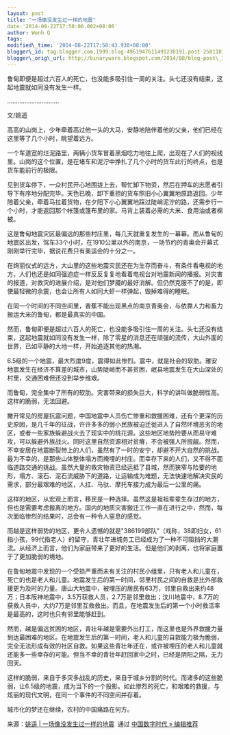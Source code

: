 ```yaml
--- 
layout: post 
title: "一场像没发生过一样的地震" 
date:'2014-08-22T17:50:00.002+08:00' 
author: Wenh Q
tags:
modified\_time: '2014-08-22T17:50:43.938+08:00' 
blogger\_id: tag:blogger.com,1999:blog-4961947611491238191.post-2501101284917987912
blogger\_orig\_url: http://binaryware.blogspot.com/2014/08/blog-post\_31.html
---
```

鲁甸即便是超过六百人的死亡，也没能多吸引住一周的关注。头七还没有结束，这起地震就如同没有发生一样。

…………………………



文/姚遥

高高的山岗上，少年牵着高过他一头的大马，安静地陪伴着他的父亲，他们已经在这里等了几个小时，眺望着远方。



一个车道宽的烂泥路里，两辆小货车冒着黑烟吃力地往上爬，出现在了人们的视线里。山岗的这个位置，是在堵车和泥泞中挣扎了几个小时的货车此行的终点，也是货车能前行的极限。



见到货车停下，一众村民开心地围拢上去，帮忙卸下物资，然后在押车的志愿者引导下有序地分配完毕。天色已晚，卸下重担的货车照旧小心翼翼地原路返回。少年陪着父亲，牵着马拉着货物，在夕阳下小心翼翼地踩过陡峭泥泞的路，还需步行一个小时，才能返回那个帐篷或篷布里的家。马背上装着必需的大米、食用油或者棉被。



这是鲁甸地震灾区最偏远的那些村庄里，每几天就重复发生的一幕幕。而从鲁甸的地震区出发，驾车33个小时，在1910公里以外的南京，一场节约的青奥会开幕式刚刚举行完毕，据说花费只有奥运会的十分之一。



在绚丽仪式的远方，大山里的这些地震灾民还在为生存而奋斗，有条件看电视的地方，人们也还是如同强迫症一样反反复复地看着电视台对地震新闻的播报。对灾害的报道，对救灾的进展介绍，是对他们梦魇的最好消解。但仍然克服不了的是，即使最轻微的余震，也会让所有人如同大虾一样弹起，毁掉难得的睡眠。



在同一个时间的不同空间里，香蕉不能出现黑点的南京青奥会，与依靠人力和畜力搬运大米的鲁甸，都是最真实的中国。



然而，鲁甸即便是超过六百人的死亡，也没能多吸引住一周的关注。头七还没有结束，这起地震就如同没有发生一样，除了零星的消息还在顽强的流传，大山外面的世界，已如平静的大地一样，开始追逐其他的热潮。



6.5级的一个地震，最大烈度9度，震得如此惨烈。震中，就是社会的软肋。雅安地震发生在经济不算差的城市，山势陡峭而不甚贫困，岷县地震发生在大山深处的村里，交通困难但还没到举步维艰。

而鲁甸，完全集中了所有的软肋。灾害带来的损失巨大，科学的讲叫做脆弱性高。这样的脆弱，无法回避。



撇开常见的房屋抗震问题，中国地震中人员伤亡惨重和救援困难，还有个更深的历史原因，是几千年的征战，许许多多的弱小民族被迫迁徙进入了自然环境恶劣的地区，或者一些家族躲避战火去了现实中的桃花源。这些地区地势险要从而易守难攻，可以躲避外族战火。同时这里自然资源相对贫瘠，不会被强人所觊觎。然而，不幸安居在地震断裂带上的人们，虽然有了一时的安宁，却避不开大自然的挑战。最为不幸的，是那些山体整体塌方而掩埋的村庄。而幸存下来的人们，又不得不面临道路交通的挑战。虽然大量的救灾物资已经运抵了县城，然而狭窄与险要的地形，塌方、滚石、泥石流威胁下的道路，让运输成为难题，无法快速地解决灾民的需求，部分最艰难的地区，人扛、马驮、摩托车接力成为最后一公里的痛。



这样的地区，从宏观上而言，移民是一种选择。虽然这是祖祖辈辈生存过的地方，但也是需要考虑搬离的地方。国内的地质灾害搬迁工作一直在进行之中，然而，每次面临惨烈的结果时，总会有一种令人窒息的感觉。



而越是这样弱势的地区，更令人遗憾的就是"386199部队"（戏称，38即妇女，61指小孩，99代指老人）的留守，青壮年进城务工已经成为了一种不可阻挡的大潮流。从经济上而言，他们为家庭带来了更好的生活。但是他们的剥离，也将家庭置于了更加脆弱的境地。



在鲁甸地震中发现的一个受损严重而未有关注的村民小组里，只有老人和儿童在，死亡的也是老人和儿童。地震发生后的第一时间，邻里村民之间的自救是比外部救援更为及时的力量。唐山大地震中，被埋压的居民有63万，邻里自救出来约48万；日本阪神地震中，3.5万获救人员，2.7万是邻里救出；汶川地震中，8.7万的获救人员中，大约7万是邻里互救救出。而且，在地震发生后的第一个小时救活率是最高的，这时也只有邻里能够赶到。



然而，越是偏远贫困的地区，青壮年越是需要外出打工，而这里也是外界救援力量到达最困难的地区。在地震发生后的第一时间，老人和儿童的自救能力极为脆弱，完全无法形成有效的社区自救。如果这些青壮年还在，或许被埋压的老人和儿童就还能多一些幸存的可能。但当不幸的青壮年赶回家中之时，已经是阴阳之隔，无力回天。



这样的脆弱，来自于多灾多战乱的历史，来自于城乡分割的时代。而诸多的这些脆弱，让6.5级的地震，成为当下的一个投影。如此惨烈的死亡，和艰难的救援，与炫丽的现代文明，在同一个事件的不同空间并存着。



城市化的梦还在继续，农村的中国痛路在何方。
<div>




</div>

<div>

来源：[姚遥 |
一场像没发生过一样的地震](http://feedproxy.google.com/~r/chinagfwblog/~3/xfihaXLfbgQ/)  通过 [中国数字时代
»
编辑推荐](http://pipes.yahoo.com/pipes/pipe.info?_id=4ebbe79f06d4342d785a0cab9913dc0c)

</div>
